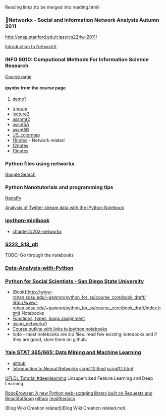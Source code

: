 Reading links (to be merged into reading.html)

### Networkx - Social and Information Network Analysis Autumn 2011
http://snap.stanford.edu/class/cs224w-2011/

[Introduction to NetworkX](http://snap.stanford.edu/class/cs224w-2011/nx_tutorial/nx_tutorial.pdf)
 

### INFO 6010: Computional Methods For Information Science Research 

[Course page](https://courses.cit.cornell.edu/info6010/)
#### ipynbs from the course page
1. [demo1](http://nbviewer.ipython.org/urls/courses.cit.cornell.edu/info6010/resources/demo1.ipynb)
* [trigram](http://nbviewer.ipython.org/urls/courses.cit.cornell.edu/info6010/resources/trigram.ipynb)
* [lecture2](http://nbviewer.ipython.org/urls/courses.cit.cornell.edu/info6010/resources/lecture2.ipynb)
* [assnmt2](http://nbviewer.ipython.org/urls/courses.cit.cornell.edu/info6010/resources/assnmt2.ipynb)
* [assnt5A](http://nbviewer.ipython.org/url/courses.cit.cornell.edu/info6010/resources/assnt5A.ipynb)
* [assnt5B](http://nbviewer.ipython.org/url/courses.cit.cornell.edu/info6010/resources/assnt5B.ipynb)
* [US_colormap](http://nbviewer.ipython.org/url/courses.cit.cornell.edu/info6010/resources/US_colormap.ipynb)
* [11notes](http://nbviewer.ipython.org/url/courses.cit.cornell.edu/info6010/resources/11notes.ipynb) - Network related
* [12notes](http://nbviewer.ipython.org/url/courses.cit.cornell.edu/info6010/resources/12notes.ipynb)
* [13notes](http://nbviewer.ipython.org/url/courses.cit.cornell.edu/info6010/resources/13notes.ipynb)

### Python files using networkx 
[Google Search](http://www.google.com/cse?cx=009384408222384877262%3Ap27tltxalv0&ie=UTF-8&q=networkx&sa=Search&siteurl=www.google.com%2Fcse%2Fhome%3Fcx%3D009384408222384877262%3Ap27tltxalv0&ref=&ss=1160j287808j8#gsc.tab=0&gsc.q=networkx%20filetype%3Apy)


### Python Nanotutorials and programming tips

[NanoPy](http://pages.physics.cornell.edu/~myers/teaching/ComputationalMethods/python/NanoPy/NanoPy.html)
 
[Analysis of Twitter stream data with the IPython Notebook](http://nbviewer.ipython.org/github/ellisonbg/talk-strata2013/blob/master/TwitterNetworkX.ipynb)
 
### [ipython-minibook](https://github.com/rossant/ipython-minibook)
- [chapter2/203-networkx](http://nbviewer.ipython.org/github/rossant/ipython-minibook/blob/master/chapter2/203-networkx.ipynb)


### [S222_S13_git](https://github.com/pbstark/S222_S13_git)
TODO: Go through the notebooks
 
### [Data-Analysis-with-Python](https://github.com/donigian/Data-Analysis-with-Python)
 
 
### [Python for Social Scientists - San Diego State University](http://www-rohan.sdsu.edu/~gawron/python_for_ss/)
- [Book](http://www-rohan.sdsu.edu/~gawron/python_for_ss/course_core/book_draft/
http://www-rohan.sdsu.edu/~gawron/python_for_ss/course_core/book_draft/index.html)
Notebooks 
- [Functions, types, loops assignment](http://nbviewer.jupyter.org/url/www-rohan.sdsu.edu/~gawron/python_for_ss/course_core/notebooks/functions_assignment-lecture.ipynb)
- [using_networkx1](http://nbviewer.ipython.org/url/www-rohan.sdsu.edu/~gawron/python_for_ss/course_core/book_draft/_downloads/using_networkx1.ipynb)
- [Course outline with links to ipython notebooks](http://www-rohan.sdsu.edu/~gawron/python_for_ss/course_core/course_outline.html)
- todo - most notebooks are zip files. read few existing notebooks and if they are good, store them on github. 
 

### [Yale STAT 365/665: Data Mining and Machine Learning](http://euler.stat.yale.edu/~tba3/stat665/)
- [github](https://github.com/statsmaths/stat665)
- [Introduction to Neural Networks](http://euler.stat.yale.edu/~tba3/stat665/lectures/lec12/lecture12.pdf) [script12.Rmd](http://euler.stat.yale.edu/~tba3/stat665/lectures/lec12/script12.Rmd) [script12.html](http://euler.stat.yale.edu/~tba3/stat665/lectures/lec12/script12.html)

[UFLDL Tutorial #deeplearning](http://ufldl.stanford.edu/wiki/index.php/UFLDL_Tutorial)
Unsupervised Feature Learning and Deep Learning
  
 
[RoboBrowser: A new Python web-scraping library built on Requests and BeautifulSoup](https://www.reddit.com/r/Python/comments/1xkhd1/robobrowser_a_new_python_webscraping_library/) [github](https://github.com/jmcarp/robobrowser) [readthedocs](http://robobrowser.readthedocs.org/)
 
 
[Blog Wiki Creation related](Blog Wiki Creation related.md)
